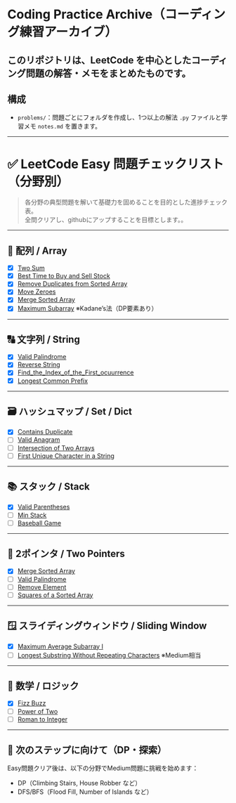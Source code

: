 #  Coding Practice Archive（コーディング練習アーカイブ）

このリポジトリは、LeetCode を中心としたコーディング問題の解答・メモをまとめたものです。  
---

##  構成

- `problems/`：問題ごとにフォルダを作成し、1つ以上の解法 `.py` ファイルと学習メモ `notes.md` を置きます。


---

# ✅ LeetCode Easy 問題チェックリスト（分野別）

> 各分野の典型問題を解いて基礎力を固めることを目的とした進捗チェック表。  
> 全問クリアし、githubにアップすることを目標とします。。

---

## 🔢 配列 / Array

- [x] [Two Sum](https://leetcode.com/problems/two-sum/)
- [x] [Best Time to Buy and Sell Stock](https://leetcode.com/problems/best-time-to-buy-and-sell-stock/)
- [x] [Remove Duplicates from Sorted Array](https://leetcode.com/problems/remove-duplicates-from-sorted-array/)
- [x] [Move Zeroes](https://leetcode.com/problems/move-zeroes/)
- [x] [Merge Sorted Array](https://leetcode.com/problems/merge-sorted-array/)
- [x] [Maximum Subarray](https://leetcode.com/problems/maximum-subarray/) ※Kadane’s法（DP要素あり）

---

## 🔠 文字列 / String

- [x] [Valid Palindrome](https://leetcode.com/problems/valid-palindrome/)
- [x] [Reverse String](https://leetcode.com/problems/reverse-string/)
- [x] [Find_the_Index_of_the_First_ocuurrence](https://leetcode.com/problems/find-the-index-of-the-first-occurrence-in-a-string/description/)
- [x] [Longest Common Prefix](https://leetcode.com/problems/longest-common-prefix/)

---

## 🗃️ ハッシュマップ / Set / Dict

- [x] [Contains Duplicate](https://leetcode.com/problems/contains-duplicate/)
- [ ] [Valid Anagram](https://leetcode.com/problems/valid-anagram/)
- [ ] [Intersection of Two Arrays](https://leetcode.com/problems/intersection-of-two-arrays/)
- [ ] [First Unique Character in a String](https://leetcode.com/problems/first-unique-character-in-a-string/)

---

## 📚 スタック / Stack

- [x] [Valid Parentheses](https://leetcode.com/problems/valid-parentheses/)
- [ ] [Min Stack](https://leetcode.com/problems/min-stack/)
- [ ] [Baseball Game](https://leetcode.com/problems/baseball-game/)

---

## 👫 2ポインタ / Two Pointers

- [x] [Merge Sorted Array](https://leetcode.com/problems/merge-sorted-array/)
- [ ] [Valid Palindrome](https://leetcode.com/problems/valid-palindrome/)
- [ ] [Remove Element](https://leetcode.com/problems/remove-element/)
- [ ] [Squares of a Sorted Array](https://leetcode.com/problems/squares-of-a-sorted-array/)

---

## 🪟 スライディングウィンドウ / Sliding Window

- [x] [Maximum Average Subarray I](https://leetcode.com/problems/maximum-average-subarray-i/)
- [ ] [Longest Substring Without Repeating Characters](https://leetcode.com/problems/longest-substring-without-repeating-characters/) ※Medium相当

---

## 🔢 数学 / ロジック

- [x] [Fizz Buzz](https://leetcode.com/problems/fizz-buzz/)
- [ ] [Power of Two](https://leetcode.com/problems/power-of-two/)
- [ ] [Roman to Integer](https://leetcode.com/problems/roman-to-integer/)

---

## 🚀 次のステップに向けて（DP・探索）

Easy問題クリア後は、以下の分野でMedium問題に挑戦を始めます：

- DP（Climbing Stairs, House Robber など）
- DFS/BFS（Flood Fill, Number of Islands など）
